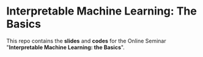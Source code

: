 # Interpretable Machine Learning: The Basics
This repo contains the **slides** and **codes** for the Online Seminar "__Interpretable Machine Learning: the Basics__".      
    

